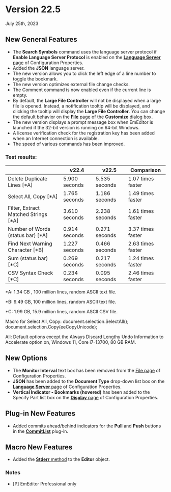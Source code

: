 # Version 22.5

July 25th, 2023

## New General Features

- The **Search Symbols** command uses the language server protocol if **Enable Language Server Protocol** is enabled on the [**Language Server** page](../dlg/properties/language_server/index) of Configuration Properties. <pro />
- Added the **JSON** language server. <pro />
- The new version allows you to click the left edge of a line number to toggle the bookmark.
- The new version optimizes external file change checks.
- The Comment command is now enabled even if the current line is empty.
- By default, the **Large File Controller** will not be displayed when a large file is opened. Instead, a notification tooltip will be displayed, and clicking the tooltip will display the **Large File Controller**. You can change the default behavior on the [**File** page](../dlg/customize/file/index) of the **Customize** dialog box. <pro />
- The new version displays a prompt message box when EmEditor is launched if the 32-bit version is running on 64-bit Windows.
- A license verification check for the registration key has been added when an Internet connection is available.
- The speed of various commands has been improved.

### Test results:

|  | v22.4 | v22.5 | Comparison |
| --- | --- | --- | --- |
| Delete Duplicate Lines \[\*A\] | 5.900 seconds | 5.535 seconds | 1.07 times faster |
| Select All, Copy \[\*A\] | 1.765 seconds | 1.186 seconds | 1.49 times faster |
| Filter, Extract Matched Strings \[\*A\] | 3.610 seconds | 2.238 seconds | 1.61 times faster |
| Number of Words (status bar) \[\*A\] | 0.914 seconds | 0.271 seconds | 3.37 times faster |
| Find Next Warning Character \[\*B\] | 1.227 seconds | 0.466 seconds | 2.63 times faster |
| Sum (status bar) \[\*C\] | 0.269 seconds | 0.217 seconds | 1.24 times faster |
| CSV Syntax Check \[\*C\] | 0.234 seconds | 0.095 seconds | 2.46 times faster |

\*A: 1.34 GB , 100 million lines, random ASCII text file.

\*B: 9.49 GB, 100 million lines, random ASCII text file.

\*C: 1.99 GB, 15.9 million lines, random ASCII CSV file.

Macro for Select All, Copy: document.selection.SelectAll(); document.selection.Copy(eeCopyUnicode);

All: Default options except the Always Discard Lengthy Undo Information to Accelerate option on, Windows 11, Core i7-13700, 80 GB RAM.

## New Options

- The **Monitor Interval** text box has been removed from the [File page](../dlg/properties/file/index) of Configuration Properties.
- **JSON** has been added to the **Document Type** drop-down list box on the [**Language Server** page](../dlg/properties/language_server/index) of Configuration Properties. <pro />
- **Vertical Indicator - Bookmarks (hovered)** has been added to the Specify Part list box on the [**Display** page](../dlg/properties/display/index) of Configuration Properties.

## Plug-in New Features <pro />

- Added commits ahead/behind indicators for the **Pull** and **Push** buttons in the [**CommitList**](../howto/plugin/plugin_commit_list) plug-in.

## Macro New Features <pro />

- Added the [**Stderr** method](../macro/editor/stderr) to the **Editor** object.

### Notes

- \[P\] EmEditor Professional only
